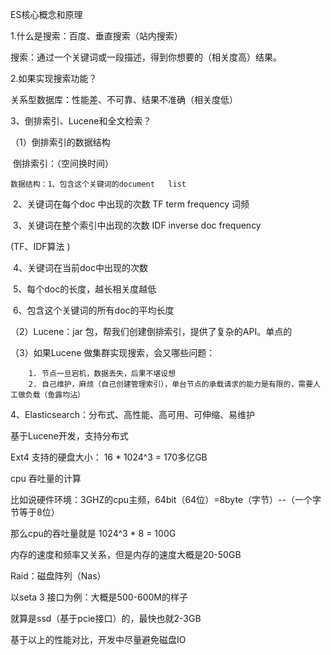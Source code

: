 ES核心概念和原理

1.什么是搜索：百度、垂直搜索（站内搜索）

搜索：通过一个关键词或一段描述，得到你想要的（相关度高）结果。

2.如果实现搜索功能？

关系型数据库：性能差、不可靠、结果不准确（相关度低）



3、倒排索引、Lucene和全文检索？

（1）倒排索引的数据结构

​		倒排索引：（空间换时间）

 	数据结构：1、包含这个关键词的document   list

​						 2、关键词在每个doc 中出现的次数  TF   term frequency  词频

​						  3、关键词在整个索引中出现的次数  IDF  inverse doc frequency

(TF、IDF算法 )

​						   4、关键词在当前doc中出现的次数

​          				 5、每个doc的长度，越长相关度越低

​						   6、包含这个关键词的所有doc的平均长度

（2）Lucene：jar 包，帮我们创建倒排索引，提供了复杂的API。单点的

（3）如果Lucene 做集群实现搜索，会又哪些问题：

		1. 节点一旦宕机，数据丢失，后果不堪设想
  		2. 自己维护，麻烦（自己创建管理索引），单台节点的承载请求的能力是有限的，需要人工做负载（鱼露均沾）



4、Elasticsearch：分布式、高性能、高可用、可伸缩、易维护



基于Lucene开发，支持分布式



Ext4  支持的硬盘大小： 16 *  1024^3 = 170多亿GB



cpu 吞吐量的计算

比如说硬件环境：3GHZ的cpu主频，64bit（64位）=8byte（字节）--（一个字节等于8位）

那么cpu的吞吐量就是 1024^3 *  8 = 100G 



内存的速度和频率又关系，但是内存的速度大概是20-50GB



Raid：磁盘阵列（Nas）

以seta 3 接口为例：大概是500-600M的样子

就算是ssd（基于pcie接口）的，最快也就2-3GB



基于以上的性能对比，开发中尽量避免磁盘IO


